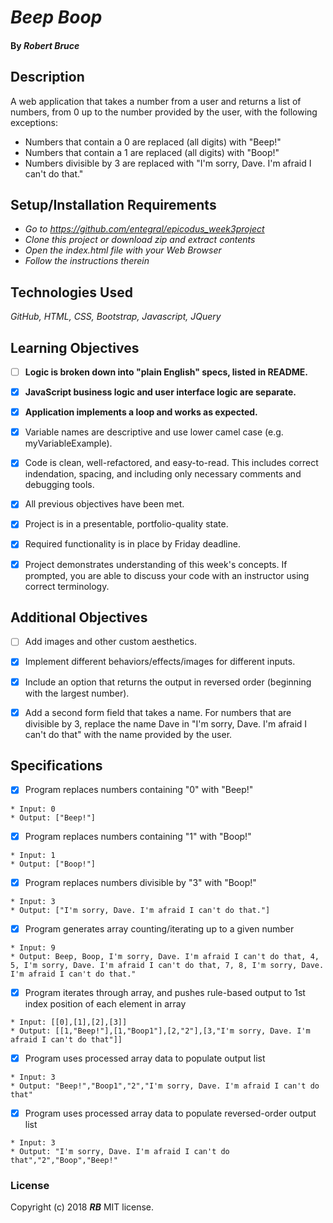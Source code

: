 # _Beep Boop_

#### By _**Robert Bruce**_

## Description

A web application that takes a number from a user and returns a list of numbers, from 0 up to the number provided by the user, with the following exceptions:

* Numbers that contain a 0 are replaced (all digits) with "Beep!"
* Numbers that contain a 1 are replaced (all digits) with "Boop!"
* Numbers divisible by 3 are replaced with "I'm sorry, Dave. I'm afraid I can't do that."


## Setup/Installation Requirements

* _Go to https://github.com/entegral/epicodus_week3project_
* _Clone this project or download zip and extract contents_
* _Open the index.html file with your Web Browser_
* _Follow the instructions therein_

## Technologies Used
_GitHub, HTML, CSS, Bootstrap, Javascript, JQuery_

## Learning Objectives

- [ ] **Logic is broken down into "plain English" specs, listed in README.**

- [x] **JavaScript business logic and user interface logic are separate.**

- [x] **Application implements a loop and works as expected.**

- [x] Variable names are descriptive and use lower camel case (e.g. myVariableExample).

- [x] Code is clean, well-refactored, and easy-to-read. This includes correct indendation, spacing, and including only necessary comments and debugging tools.

- [x] All previous objectives have been met.

- [x] Project is in a presentable, portfolio-quality state.

- [x] Required functionality is in place by Friday deadline.

- [x] Project demonstrates understanding of this week's concepts. If prompted, you are able to discuss your code with an instructor using correct terminology.

## Additional Objectives

- [ ] Add images and other custom aesthetics.

- [x] Implement different behaviors/effects/images for different inputs.

- [x] Include an option that returns the output in reversed order (beginning with the largest number).

- [x] Add a second form field that takes a name. For numbers that are divisible by 3, replace the name Dave in "I'm sorry, Dave. I'm afraid I can't do that" with the name provided by the user.


## Specifications

- [x] Program replaces numbers containing "0" with "Beep!"
```
* Input: 0
* Output: ["Beep!"]
```
- [x] Program replaces numbers containing "1" with "Boop!"
```
* Input: 1
* Output: ["Boop!"]
```
- [x]  Program replaces numbers divisible by "3" with "Boop!"
```
* Input: 3
* Output: ["I'm sorry, Dave. I'm afraid I can't do that."]
```
- [x]  Program generates array counting/iterating up to a given number
```
* Input: 9
* Output: Beep, Boop, I'm sorry, Dave. I'm afraid I can't do that, 4, 5, I'm sorry, Dave. I'm afraid I can't do that, 7, 8, I'm sorry, Dave. I'm afraid I can't do that."
```
- [x]  Program iterates through array, and pushes rule-based output to 1st index position of each element in array
```
* Input: [[0],[1],[2],[3]]
* Output: [[1,"Beep!"],[1,"Boop1"],[2,"2"],[3,"I'm sorry, Dave. I'm afraid I can't do that"]]
```
- [x]  Program uses processed array data to populate output list
```
* Input: 3
* Output: "Beep!","Boop1","2","I'm sorry, Dave. I'm afraid I can't do that"
```
- [x]  Program uses processed array data to populate reversed-order output list
```
* Input: 3
* Output: "I'm sorry, Dave. I'm afraid I can't do that","2","Boop","Beep!"
```



### License
Copyright (c) 2018 **_RB_** MIT license.
